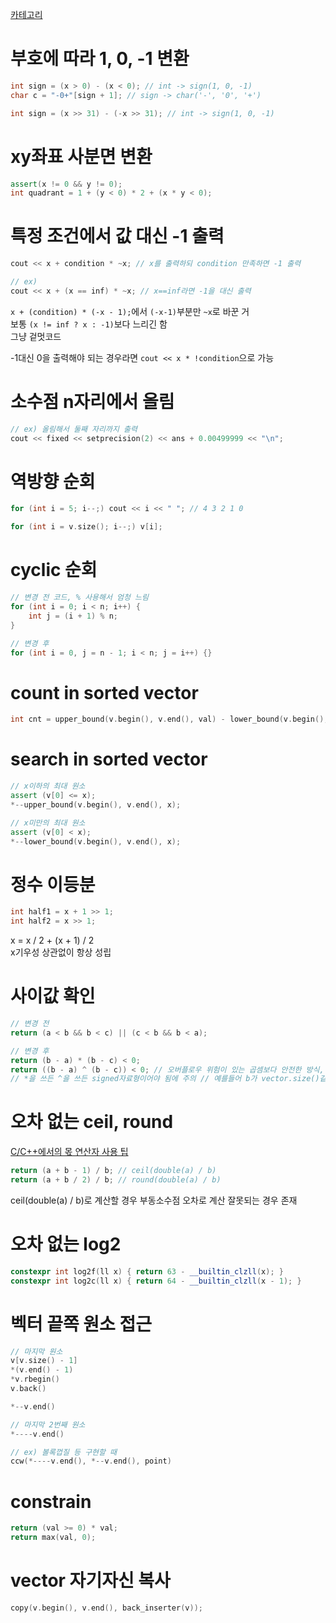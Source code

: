 [카테고리](/README.md)
# 부호에 따라 1, 0, -1 변환
```cpp
int sign = (x > 0) - (x < 0); // int -> sign(1, 0, -1)
char c = "-0+"[sign + 1]; // sign -> char('-', '0', '+')

int sign = (x >> 31) - (-x >> 31); // int -> sign(1, 0, -1)
```

# xy좌표 사분면 변환
```cpp
assert(x != 0 && y != 0);
int quadrant = 1 + (y < 0) * 2 + (x * y < 0);
```

# 특정 조건에서 값 대신 -1 출력
```cpp
cout << x + condition * ~x; // x를 출력하되 condition 만족하면 -1 출력

// ex)
cout << x + (x == inf) * ~x; // x==inf라면 -1을 대신 출력
```
`x + (condition) * (-x - 1);`에서 `(-x-1)`부분만 `~x`로 바꾼 거   
보통 `(x != inf ? x : -1)`보다 느리긴 함   
그냥 겉멋코드   

-1대신 0을 출력해야 되는 경우라면 `cout << x * !condition`으로 가능

# 소수점 n자리에서 올림
```cpp
// ex) 올림해서 둘째 자리까지 출력
cout << fixed << setprecision(2) << ans + 0.00499999 << "\n";
```

# 역방향 순회
```cpp
for (int i = 5; i--;) cout << i << " "; // 4 3 2 1 0

for (int i = v.size(); i--;) v[i];
```

# cyclic 순회
```cpp
// 변경 전 코드, % 사용해서 엄청 느림
for (int i = 0; i < n; i++) {
    int j = (i + 1) % n;
}

// 변경 후
for (int i = 0, j = n - 1; i < n; j = i++) {}
```

# count in sorted vector
```cpp
int cnt = upper_bound(v.begin(), v.end(), val) - lower_bound(v.begin(), v.end(), val);
```

# search in sorted vector
```cpp
// x이하의 최대 원소
assert (v[0] <= x);
*--upper_bound(v.begin(), v.end(), x);

// x미만의 최대 원소
assert (v[0] < x);
*--lower_bound(v.begin(), v.end(), x);
```

# 정수 이등분
```cpp
int half1 = x + 1 >> 1;
int half2 = x >> 1;
```
x = x / 2 + (x + 1) / 2   
x기우성 상관없이 항상 성립   

# 사이값 확인
```cpp
// 변경 전
return (a < b && b < c) || (c < b && b < a);

// 변경 후
return (b - a) * (b - c) < 0;
return ((b - a) ^ (b - c)) < 0; // 오버플로우 위험이 있는 곱셈보다 안전한 방식, 하지만 ^의 연산자 우선순위가 <보다 낮음에 주의
// *을 쓰든 ^을 쓰든 signed자료형이어야 됨에 주의 // 예를들어 b가 vector.size()같은 형식이면 unsigned라서 뭘해도 양수로 나옴
```

# 오차 없는 ceil, round
[C/C++에서의 몫 연산자 사용 팁](https://xy-plane.tistory.com/11)   
```cpp
return (a + b - 1) / b; // ceil(double(a) / b)
return (a + b / 2) / b; // round(double(a) / b)
```
ceil(double(a) / b)로 계산할 경우 부동소수점 오차로 계산 잘못되는 경우 존재   

# 오차 없는 log2
```cpp
constexpr int log2f(ll x) { return 63 - __builtin_clzll(x); }
constexpr int log2c(ll x) { return 64 - __builtin_clzll(x - 1); }
```

# 벡터 끝쪽 원소 접근
```cpp
// 마지막 원소
v[v.size() - 1]
*(v.end() - 1)
*v.rbegin()
v.back()

*--v.end()

// 마지막 2번째 원소
*----v.end()

// ex) 볼록껍질 등 구현할 때
ccw(*----v.end(), *--v.end(), point)
```

# constrain
```cpp
return (val >= 0) * val;
return max(val, 0);
```

# vector 자기자신 복사
```cpp
copy(v.begin(), v.end(), back_inserter(v));
```